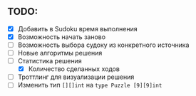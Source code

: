 ## TODO:
- [x] Добавить в Sudoku время выполнения
- [x] Возможность начать заново
- [ ] Возможность выбора судоку из конкретного источника
- [ ] Новые алгоритмы решения
- [ ] Статистика решения
    - [x] Количество сделанных ходов
- [ ] Троттлинг для визуализации решения
- [ ] Изменить тип `[][]int` на `type Puzzle [9][9]int`
